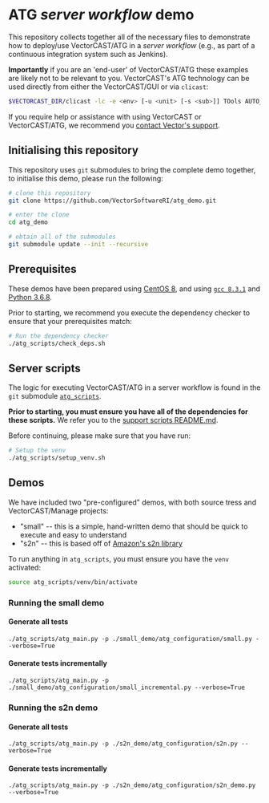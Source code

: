 # ATG *server workflow* demo

This repository collects together all of the necessary files to demonstrate how to deploy/use VectorCAST/ATG in a _server workflow_ (e.g., as part of a continuous integration system such as Jenkins).

**Importantly** if you are an 'end-user' of VectorCAST/ATG these examples are likely not to be relevant to you. VectorCAST's ATG technology can be used directly from either the VectorCAST/GUI or via `clicast`:

```bash
$VECTORCAST_DIR/clicast -lc -e <env> [-u <unit> [-s <sub>]] TOols AUTO_Atg_test_generation <outputfile>
```

If you require help or assistance with using VectorCAST or VectorCAST/ATG, we recommend you [contact Vector's support](mailto:support@vector.com).

## Initialising this repository

This repository uses `git` submodules to bring the complete demo together, to initialise this demo, please run the following:

```bash
# clone this repository
git clone https://github.com/VectorSoftwareRI/atg_demo.git

# enter the clone
cd atg_demo

# obtain all of the submodules
git submodule update --init --recursive
```

## Prerequisites

These demos have been prepared using [CentOS 8](https://www.centos.org/download/), and using [`gcc 8.3.1`](https://gcc.gnu.org/gcc-8/) and [Python 3.6.8](https://www.python.org/downloads/release/python-368/).

Prior to starting, we recommend you execute the dependency checker to ensure that your prerequisites match:

```bash
# Run the dependency checker
./atg_scripts/check_deps.sh
```

## Server scripts

The logic for executing VectorCAST/ATG in a server workflow is found in the `git` submodule [`atg_scripts`](atg_scripts). 

**Prior to starting, you must ensure you have all of the dependencies for these scripts.** We refer you to the [support scripts README.md](https://github.com/VectorSoftwareRI/atg_support_scripts/blob/master/README.md).

Before continuing, please make sure that you have run:

```bash
# Setup the venv
./atg_scripts/setup_venv.sh
```

## Demos

We have included two "pre-configured" demos, with both source tress and VectorCAST/Manage projects:

* "small" -- this is a simple, hand-written demo that should be quick to execute and easy to understand
* "s2n" -- this is based off of [Amazon's s2n library](https://github.com/awslabs/s2n)

To run anything in `atg_scripts`, you must ensure you have the `venv` activated:

```bash
source atg_scripts/venv/bin/activate
```

### Running the small demo

#### Generate all tests

```
./atg_scripts/atg_main.py -p ./small_demo/atg_configuration/small.py --verbose=True
```

#### Generate tests incrementally

```
./atg_scripts/atg_main.py -p ./small_demo/atg_configuration/small_incremental.py --verbose=True
```

### Running the s2n demo

#### Generate all tests

```
./atg_scripts/atg_main.py -p ./s2n_demo/atg_configuration/s2n.py --verbose=True
```

#### Generate tests incrementally

```
./atg_scripts/atg_main.py -p ./s2n_demo/atg_configuration/s2n_demo.py --verbose=True
```

### 

